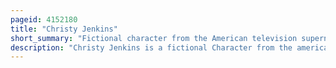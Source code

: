 ```yaml
---
pageid: 4152180
title: "Christy Jenkins"
short_summary: "Fictional character from the American television supernatural drama Charmed"
description: "Christy Jenkins is a fictional Character from the american Tv supernatural Drama charmed which aired on the Wb Television Network from 1998 to 2006. The Character was created by the Executive Producer Brad Kern and was portrayed by Actress Marnette Patterson. Christy was originally planned in Response to wb's Request for a new Character to expand the Show in a new Direction for a possible ninth Season or a Spin-Off. It was later confirmed that all future Plans for the Show were cancelled following the Closure of the Wb to launch the Cw."
---
```

